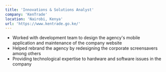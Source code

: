 ```yaml
---
title: 'Innovations & Solutions Analyst'
company: 'KenTrade'
location: 'Nairobi, Kenya'
url: 'https://www.kentrade.go.ke/'
---
```


- Worked with development team to design the agency's mobile application and maintenance of the company website
- Helped rebrand the agency by redesigning the corporate screensavers among others
- Providing technological expertise to hardware and software issues in the company
